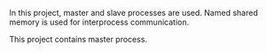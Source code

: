 In this project, master and slave processes are used. Named shared memory is used for interprocess communication.

This project contains master process.
